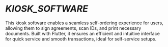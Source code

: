 # _KIOSK_SOFTWARE_
This kiosk software enables a seamless self-ordering experience for users, allowing them to sign agreements, scan IDs, and print necessary documents. Built with Flutter, it ensures an efficient and intuitive interface for quick service and smooth transactions, ideal for self-service setups.
